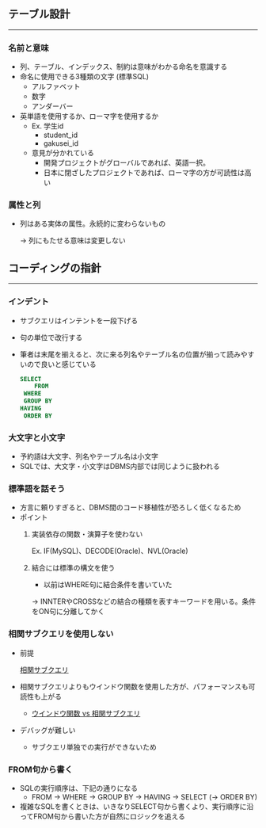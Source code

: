 ## テーブル設計

---

### 名前と意味

- 列、テーブル、インデックス、制約は意味がわかる命名を意識する
- 命名に使用できる3種類の文字 (標準SQL)
    - アルファベット
    - 数字
    - アンダーバー
- 英単語を使用するか、ローマ字を使用するか
    - Ex. 学生id
        - student_id
        - gakusei_id
    - 意見が分かれている
        - 開発プロジェクトがグローバルであれば、英語一択。
        - 日本に閉ざしたプロジェクトであれば、ローマ字の方が可読性は高い
    

### 属性と列

- 列はある実体の属性。永続的に変わらないもの
    
    → 列にもたせる意味は変更しない
    

## コーディングの指針

---

### インデント

- サブクエリはインテントを一段下げる
- 句の単位で改行する
- 筆者は末尾を揃えると、次に来る列名やテーブル名の位置が揃って読みやすいので良いと感じている
    
    ```sql
    SELECT
    	FROM
     WHERE
     GROUP BY
    HAVING
     ORDER BY
    ```
    

### 大文字と小文字

- 予約語は大文字、列名やテーブル名は小文字
- SQLでは、大文字・小文字はDBMS内部では同じように扱われる

### 標準語を話そう

- 方言に頼りすぎると、DBMS間のコード移植性が恐ろしく低くなるため
- ポイント
    1. 実装依存の関数・演算子を使わない
        
        Ex. IF(MySQL)、DECODE(Oracle)、NVL(Oracle)
        
    2. 結合には標準の構文を使う
        - 以前はWHERE句に結合条件を書いていた
        
        → INNTERやCROSSなどの結合の種類を表すキーワードを用いる。条件をON句に分離してかく
        

### 相関サブクエリを使用しない

- 前提
    
    [相関サブクエリ](https://www.notion.so/10c577f5217c4d1080b886077241e47d?pvs=21) 
    
- 相関サブクエリよりもウインドウ関数を使用した方が、パフォーマンスも可読性も上がる
    - [ウインドウ関数 vs 相関サブクエリ](https://www.notion.so/vs-c714bfcf9aa14ced8d9e6a55ac446b8e?pvs=21)
- デバッグが難しい
    - サブクエリ単独での実行ができないため

### FROM句から書く

- SQLの実行順序は、下記の通りになる
    - FROM → WHERE → GROUP BY → HAVING  → SELECT (→ ORDER BY)
- 複雑なSQLを書くときは、いきなりSELECT句から書くより、実行順序に沿ってFROM句から書いた方が自然にロジックを追える